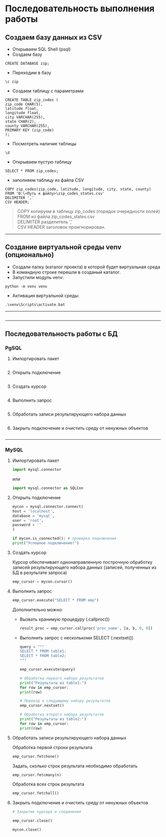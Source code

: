# Последовательность выполнения работы  

## Создаем базу данных из CSV  
- Открываем SQL Shell (psql)  
- Создаем базу  

```
CREATE DATABASE zip;
```

- Переходим в базу  

```
\c zip
```

- Создаем таблицу с параметрами  

```
CREATE TABLE zip_codes (
zip_code CHAR(5),
latitude float,
longitude float,
city VARCHAR(255),
state CHAR(2),
county VARCHAR(255),
PRIMARY KEY (zip_code)
);
```

- Посмотреть наличие таблицы  

```
\d
```

- Открываем пустую таблицу  

```
SELECT * FROM zip_codes;
```

- заполняем таблицу из файла CSV

```
COPY zip_codes(zip_code, latitude, longitude, city, state, county)
FROM 'D:\<Путь к файлу>\zip_codes_states.csv'
DELIMITER ','
CSV HEADER;
```

> COPY копируем в таблицу zip_codes (порядок очередности полей)  
> FROM из файла zip_codes_states.csv  
> DELIMITER разделитель ','  
> CSV HEADER заголовок проигнорирован.  

---

## Создание виртуальной среды venv (опционально)  
- Создали папку (каталог проекта) в которой будет виртуальная среда  
- В командную строке перешли в созданый каталог.  
- Запустили модуль venv:

```
python -m venv venv
```

- Активация виртуальной среды:

```
.\venv\Scripts\activate.bat
```

---

##

---

## Последовательность работы с БД

### PgSQL

1. Импортировать пакет  

	```python
	```

2. Открыть подключение  

	```python
	```

3. Создать курсор  

	```python
	```

4. Выполнить запрос  

	```python
	```

5. Обработать записи результирующего набора данных  

	```python
	```

6. Закрыть подключение и очистить среду от ненужных объектов  

	```python
	```

---

### MySQL

1. Импортировать пакет  
	
	```python
	import mysql.connector
	```

	или  

	```python
	import mysql.connector as SQLCon
	```

2. Открыть подключение  

	```python
	mycon = mysql.connector.connect(
	host = 'localhost',
	database = 'mysql',
	user = 'root',
	password = ''
	)

	if mycon.is_connected(): # проверка подключения
	print("Успешное подключение!")
	```

3. Создать курсор  

	Курсор обеспечивает однонаправленную построчную обработку записей результирующего набора данных (записей, полученных из БД в результате запроса)

	```python
	emp_cursor = mycon.cursor()
	```

4. Выполнить запрос  

	```python
	emp_cursor.execute("SELECT * FROM emp")
	```

	Дополнительно можно:  
		
	- Вызвать хранимую процедуру (.callproc())  
		
		```python
		result_proc = emp_cursor.callproc('proc_name', [a, b, 0, 0])
		```
		
	- Выполнить запрос с несколькоми SELECT (.nextset())  
		
		```python
		query = """
		SELECT * FROM table1;
		SELECT * FROM table2;
		"""
		
		emp_cursor.execute(query)
		
		# Обработка первого набора результатов
		print("Результаты из table1:")
		for row in emp_cursor:
		print(row)
		
		# Переход к следующему набору результатов
		emp_cursor.nextset()
		
		# Обработка второго набора результатов
		print("Результаты из table2:")
		for row in emp_cursor:
		print(row)
		```
		
5. Обработать записи результирующего набора данных  

	Обработка первой строки результата  
	```python
	emp_cursor.fetchone()
	```

	Задать, сколько строк результата необходимо обработать  
	```python
	emp_cursor.fetcmany(n)
	```

	Обработка всех строк результата  
	```python
	emp_cursor.fetchall()
	```

6. Закрыть подключение и очистить среду от ненужных объектов  

	```python
	# Закрытие курсора и соединения

	emp_cursor.close()

	mycon.close()
	```